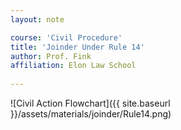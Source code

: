 ```yaml
---
layout: note

course: 'Civil Procedure'
title: 'Joinder Under Rule 14'
author: Prof. Fink 
affiliation: Elon Law School 
  
---
```


![Civil Action Flowchart]({{ site.baseurl }}/assets/materials/joinder/Rule14.png)